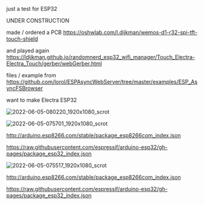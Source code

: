just a test for ESP32

UNDER CONSTRUCTION

made / ordered a PCB https://oshwlab.com/l.dijkman/wemos-d1-r32-spi-tft-touch-shield

and played again https://ldijkman.github.io/randomnerd_esp32_wifi_manager/Touch_Electra-Electra_Touch/gerber/webGerber.html

files / example from https://github.com/lorol/ESPAsyncWebServer/tree/master/examples/ESP_AsyncFSBrowser

want to make Electra ESP32

![2022-06-05-080220_1920x1080_scrot](https://user-images.githubusercontent.com/45427770/172038278-f4af93f2-479a-4aef-9ad8-eb1ff79e8cc5.png)


![2022-06-05-075701_1920x1080_scrot](https://user-images.githubusercontent.com/45427770/172038279-49262ca7-314a-43ca-91b6-f6eaf3d2329a.png)

http://arduino.esp8266.com/stable/package_esp8266com_index.json

https://raw.githubusercontent.com/espressif/arduino-esp32/gh-pages/package_esp32_index.json

![2022-06-05-075517_1920x1080_scrot](https://user-images.githubusercontent.com/45427770/172038280-d34c74d6-156e-474f-80c4-12032fddc132.png)

http://arduino.esp8266.com/stable/package_esp8266com_index.json

https://raw.githubusercontent.com/espressif/arduino-esp32/gh-pages/package_esp32_index.json
